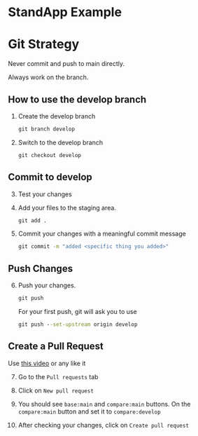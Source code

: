 # StandApp Example

# Git Strategy

Never commit and push to main directly.

Always work on the <develop> branch.

## How to use the develop branch

1. Create the develop branch

   ```cmd
   git branch develop
   ```

2. Switch to the develop branch
   ```cmd
   git checkout develop
   ```

## Commit to develop

3. Test your changes

4. Add your files to the staging area.

   ```cmd
   git add .
   ```

5. Commit your changes with a meaningful commit message
   ```cmd
   git commit -m "added <specific thing you added>"
   ```

## Push Changes

6. Push your changes.
   ```cmd
   git push
   ```
   For your first push, git will ask you to use
   ```cmd
   git push --set-upstream origin develop
   ```

## Create a Pull Request

Use [this video](https://youtu.be/rgbCcBNZcdQ?t=207) or any like it

7. Go to the `Pull requests` tab

8. Click on `New pull request`

9. You should see `base:main` and `compare:main` buttons. On the `compare:main` button and set it to `compare:develop`

10. After checking your changes, click on `Create pull request`
